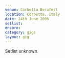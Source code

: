 ```yaml
---
venue: Corbetta Berafest
location: Corbetta, Italy
date: 24th June 2006
setlist:
encore:
category: gigs
layout: gig
---
```


Setlist unknown.